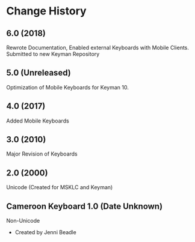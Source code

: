 Change History
=======================

6.0 (2018)
-----------------
Rewrote Documentation, Enabled external Keyboards with Mobile Clients. Submitted to new Keyman Repository

5.0 (Unreleased)
-----------------
Optimization of Mobile Keyboards for Keyman 10.

4.0 (2017)
-----------------
Added Mobile Keyboards

3.0 (2010)
-----------------
Major Revision of Keyboards

2.0 (2000)
-----------------
Unicode (Created for MSKLC and Keyman)

Cameroon Keyboard 1.0 (Date Unknown)
-----------------

Non-Unicode

* Created by Jenni Beadle

